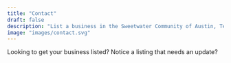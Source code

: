 ```yaml
---
title: "Contact"
draft: false
description: "List a business in the Sweetwater Community of Austin, Texas"
image: "images/contact.svg"
---
```


Looking to get your business listed? Notice a listing that needs an update?
